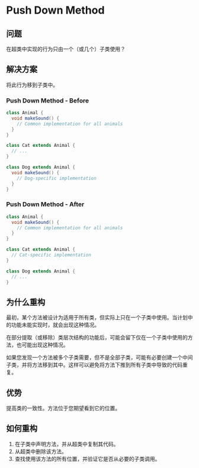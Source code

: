 # Push Down Method

## 问题
在超类中实现的行为只由一个（或几个）子类使用？

## 解决方案
将此行为移到子类中。

### Push Down Method - Before
```java
class Animal {
  void makeSound() {
    // Common implementation for all animals
  }
}

class Cat extends Animal {
  // ...
}

class Dog extends Animal {
  void makeSound() {
    // Dog-specific implementation
  }
}
```

### Push Down Method - After
```java
class Animal {
  void makeSound() {
    // Common implementation for all animals
  }
}

class Cat extends Animal {
  // Cat-specific implementation
}

class Dog extends Animal {
  // ...
}
```

## 为什么重构
最初，某个方法被设计为适用于所有类，但实际上只在一个子类中使用。当计划中的功能未能实现时，就会出现这种情况。

在部分提取（或移除）类层次结构的功能后，可能会留下仅在一个子类中使用的方法，也可能出现这种情况。

如果您发现一个方法被多个子类需要，但不是全部子类，可能有必要创建一个中间子类，并将方法移到其中。这样可以避免将方法下推到所有子类中导致的代码重复。

## 优势
提高类的一致性。方法位于您期望看到它的位置。

## 如何重构
1. 在子类中声明方法，并从超类中复制其代码。
2. 从超类中删除该方法。
3. 查找使用该方法的所有位置，并验证它是否从必要的子类调用。